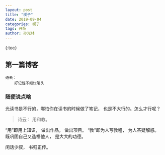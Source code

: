 ```yaml
---
layout: post
title: "楔子"
date: 2019-09-04
categories: 楔子
tags: 开场
author: 孙光林
---
```


<!-- - content -->

{:toc}

 第一篇博客
---

    诗云：
        好记性不如烂笔头

### 随便说点啥

光读书是不行的，哪怕你在读书的时候做了笔记， 也是不大行的。怎么才行呢？

> 诗云： 用和教。





“用”即用上知识， 做出作品， 做出项目。
“教”即为人写教程， 为人答疑解惑。 既巩固自己又造福他人， 是大大的功德。

闲话少叙， 书归正传。